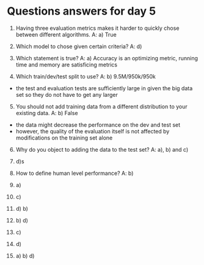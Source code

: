 # Questions answers for day 5
1. Having three evaluation metrics makes it harder to quickly chose between different algorithms.
A: a) True

2. Which model to chose given certain criteria?
A: d)

3. Which statement is true?
A: a) Accuracy is an optimizing metric, running time and memory are satisficing metrics

4. Which train/dev/test split to use?
A: b) 9.5M/950k/950k
- the test and evaluation tests are sufficiently large in given the big data set so they do not have to get any larger

5. You should not add training data from a different distribution to your existing data.
A: b) False
- the data might decrease the performance on the dev and test set
- however, the quality of the evaluation itself is not affected by modifications on the training set alone

6. Why do you object to adding the data to the test set?
A: a), b) and c)

7. d)s

8. How to define human level performance?
A: b)

9. a)

10. c)

11. d) b)

12. b) d)

13. c)

14. d)

15. a) b) d)
